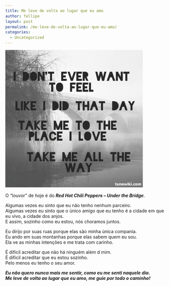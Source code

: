 ```yaml
---
title: Me leve de volta ao lugar que eu amo
author: fellipe
layout: post
permalink: /me-leve-de-volta-ao-lugar-que-eu-amo/
categories:
  - Uncategorized
---
```

[<img class="wp-image-379 aligncenter" alt="3f583341525e185f030f121000b793ed" src="/img/posts/2015/09/3f583341525e185f030f121000b793ed.jpg" width="432" height="432" />][1]

<p style="text-align: left;">
  O &#8220;louvor&#8221; de hoje é do <strong><em>Red Hot Chili Peppers &#8211; Under the Bridge</em></strong>.
</p>

Algumas vezes eu sinto que eu não tenho nenhum parceiro.  
Algumas vezes eu sinto que o único amigo que eu tenho é a cidade em que eu vivo, a cidade dos anjos.  
E assim, sozinho como eu estou, nós choramos juntos.

Eu dirijo por suas ruas porque elas são minha única compania.  
Eu ando em suas montanhas porque elas sabem quem eu sou.  
Ela ve as minhas intenções e me trata com carinho.

É dificil acreditar que não há ninguém além d mim.  
É dificil acreditar que eu estou sozinho.  
Pelo menos eu tenho o seu amor.

***Eu não quero nunca mais me sentir, como eu me senti naquele dia.***  
***Me leve de volta ao lugar que eu amo, me guie por todo o caminho!***

&nbsp;

 [1]: /img/posts/2015/09/3f583341525e185f030f121000b793ed.jpg